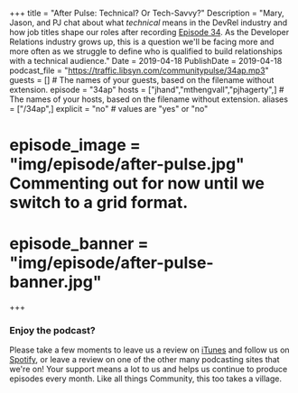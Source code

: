 +++
title = "After Pulse: Technical? Or Tech-Savvy?"
Description = "Mary, Jason, and PJ chat about what _technical_ means in the DevRel industry and how job titles shape our roles after recording [Episode 34](https://communitypulse.io/34-technical-tech-savvy/). As the Developer Relations industry grows up, this is a question we'll be facing more and more often as we struggle to define who is qualified to build relationships with a technical audience."
Date = 2019-04-18
PublishDate = 2019-04-18
podcast_file = "https://traffic.libsyn.com/communitypulse/34ap.mp3"
guests = [] # The names of your guests, based on the filename without extension.
episode = "34ap"
hosts = ["jhand","mthengvall","pjhagerty",] # The names of your hosts, based on the filename without extension.
aliases = ["/34ap",]
explicit = "no" # values are "yes" or "no"
# episode_image = "img/episode/after-pulse.jpg" Commenting out for now until we switch to a grid format.
# episode_banner = "img/episode/after-pulse-banner.jpg"
+++
### Enjoy the podcast?
Please take a few moments to leave us a review on [iTunes](https://itunes.apple.com/us/podcast/community-pulse/id1218368182?mt=2) and follow us on [Spotify](https://open.spotify.com/show/3I7g5WfMSgpWu38zZMjet?si=565TMb81SaWwrJYbAIeOxQ), or leave a review on one of the other many podcasting sites that we're on! Your support means a lot to us and helps us continue to produce episodes every month. Like all things Community, this too takes a village.
